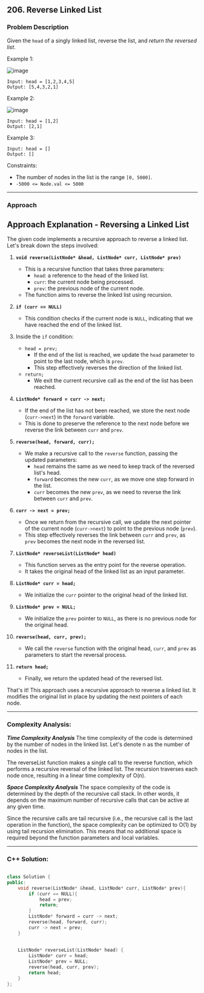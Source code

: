 ## 206. Reverse Linked List

### Problem Description

Given the ```head``` of a singly linked list, reverse the list, and _return the reversed list_.

Example 1:

![image](https://github.com/HimeshKohad/LeetCode-Problems/assets/107066424/82152aec-cda0-4fb6-8fad-3e203aab7899)

```
Input: head = [1,2,3,4,5]
Output: [5,4,3,2,1]
```

Example 2:

![image](https://github.com/HimeshKohad/LeetCode-Problems/assets/107066424/6034d358-1bf7-457d-81d7-f6b73dc01240)

```
Input: head = [1,2]
Output: [2,1]
```

Example 3:
```
Input: head = []
Output: []
```

Constraints:

- The number of nodes in the list is the range ```[0, 5000]```.
- ```-5000 <= Node.val <= 5000```

<hr>

### Approach

## Approach Explanation - Reversing a Linked List

The given code implements a recursive approach to reverse a linked list. Let's break down the steps involved:

1. **`void reverse(ListNode* &head, ListNode* curr, ListNode* prev)`**
   - This is a recursive function that takes three parameters:
     - `head`: a reference to the head of the linked list.
     - `curr`: the current node being processed.
     - `prev`: the previous node of the current node.
   - The function aims to reverse the linked list using recursion.

2. **`if (curr == NULL)`**
   - This condition checks if the current node is `NULL`, indicating that we have reached the end of the linked list.

3. Inside the `if` condition:
   - `head = prev;`
     - If the end of the list is reached, we update the `head` parameter to point to the last node, which is `prev`.
     - This step effectively reverses the direction of the linked list.
   - `return;`
     - We exit the current recursive call as the end of the list has been reached.

4. **`ListNode* forward = curr -> next;`**
   - If the end of the list has not been reached, we store the next node (`curr->next`) in the `forward` variable.
   - This is done to preserve the reference to the next node before we reverse the link between `curr` and `prev`.

5. **`reverse(head, forward, curr);`**
   - We make a recursive call to the `reverse` function, passing the updated parameters:
     - `head` remains the same as we need to keep track of the reversed list's head.
     - `forward` becomes the new `curr`, as we move one step forward in the list.
     - `curr` becomes the new `prev`, as we need to reverse the link between `curr` and `prev`.

6. **`curr -> next = prev;`**
   - Once we return from the recursive call, we update the next pointer of the current node (`curr->next`) to point to the previous node (`prev`).
   - This step effectively reverses the link between `curr` and `prev`, as `prev` becomes the next node in the reversed list.

7. **`ListNode* reverseList(ListNode* head)`**
   - This function serves as the entry point for the reverse operation.
   - It takes the original head of the linked list as an input parameter.

8. **`ListNode* curr = head;`**
   - We initialize the `curr` pointer to the original head of the linked list.

9. **`ListNode* prev = NULL;`**
   - We initialize the `prev` pointer to `NULL`, as there is no previous node for the original head.

10. **`reverse(head, curr, prev);`**
    - We call the `reverse` function with the original head, `curr`, and `prev` as parameters to start the reversal process.

11. **`return head;`**
    - Finally, we return the updated head of the reversed list.

That's it! This approach uses a recursive approach to reverse a linked list. It modifies the original list in place by updating the next pointers of each node.

---

### Complexity Analysis:

_**Time Complexity Analysis**_
The time complexity of the code is determined by the number of nodes in the linked list. Let's denote n as the number of nodes in the list.

The reverseList function makes a single call to the reverse function, which performs a recursive reversal of the linked list. The recursion traverses each node once, resulting in a linear time complexity of O(n).

_**Space Complexity Analysis**_
The space complexity of the code is determined by the depth of the recursive call stack. In other words, it depends on the maximum number of recursive calls that can be active at any given time.

Since the recursive calls are tail recursive (i.e., the recursive call is the last operation in the function), the space complexity can be optimized to O(1) by using tail recursion elimination. This means that no additional space is required beyond the function parameters and local variables.

<hr>

### C++ Solution:

```cpp

class Solution {
public:
    void reverse(ListNode* &head, ListNode* curr, ListNode* prev){
        if (curr == NULL){
            head = prev;
            return;
        }
        ListNode* forward = curr -> next;
        reverse(head, forward, curr);
        curr -> next = prev;
    }
        
        
    ListNode* reverseList(ListNode* head) {
        ListNode* curr = head;
        ListNode* prev = NULL;
        reverse(head, curr, prev);
        return head;
    }
};

```
